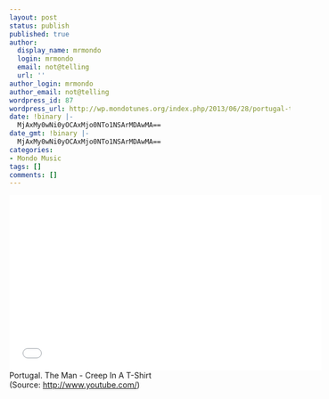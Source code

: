 ```yaml
---
layout: post
status: publish
published: true
author:
  display_name: mrmondo
  login: mrmondo
  email: not@telling
  url: ''
author_login: mrmondo
author_email: not@telling
wordpress_id: 87
wordpress_url: http://wp.mondotunes.org/index.php/2013/06/28/portugal-the-man-creep-in-a-t-shirt/
date: !binary |-
  MjAxMy0wNi0yOCAxMjo0NTo1NSArMDAwMA==
date_gmt: !binary |-
  MjAxMy0wNi0yOCAxMjo0NTo1NSArMDAwMA==
categories:
- Mondo Music
tags: []
comments: []
---
```

<iframe width="560" height="315" src="//www.youtube.com/embed/daB9QRwVQH4" frameborder="0"> </iframe>
Portugal. The Man - Creep In A T-Shirt
<div class="attribution">(<span>Source:</span> <a href="http://www.youtube.com/">http://www.youtube.com/</a>)</div>
